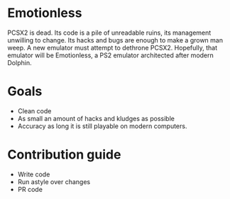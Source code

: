 Emotionless
===========

PCSX2 is dead. Its code is a pile of unreadable ruins, its management
unwilling to change. Its hacks and bugs are enough to make a grown man weep.
A new emulator must attempt to dethrone PCSX2. Hopefully, that emulator will
be Emotionless, a PS2 emulator architected after modern Dolphin.

Goals
=====

- Clean code
- As small an amount of hacks and kludges as possible
- Accuracy as long it is still playable on modern computers.

Contribution guide
==================

- Write code
- Run astyle over changes
- PR code